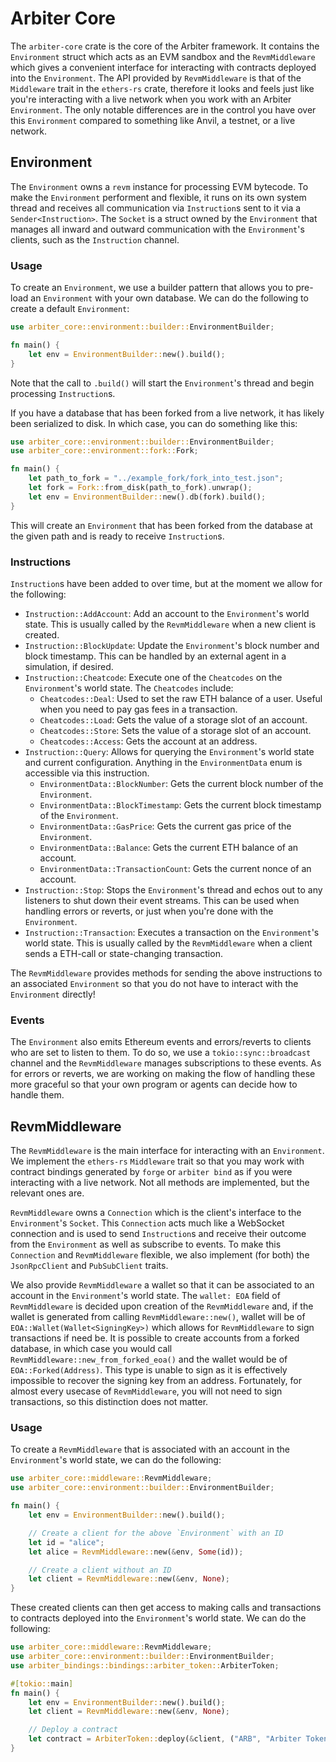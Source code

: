 # Arbiter Core
The `arbiter-core` crate is the core of the Arbiter framework. 
It contains the `Environment` struct which acts as an EVM sandbox and the `RevmMiddleware` which gives a convenient interface for interacting with contracts deployed into the `Environment`.
The API provided by `RevmMiddleware` is that of the `Middleware` trait in the `ethers-rs` crate, therefore it looks and feels just like you're interacting with a live network when you work with an Arbiter `Environment`. 
The only notable differences are in the control you have over this `Environment` compared to something like Anvil, a testnet, or a live network.

## Environment
The `Environment` owns a `revm` instance for processing EVM bytecode.
To make the `Environment` performent and flexible, it runs on its own system thread and receives all communication via `Instruction`s sent to it via a `Sender<Instruction>`.
The `Socket` is a struct owned by the `Environment` that manages all inward and outward communication with the `Environment`'s clients, such as the `Instruction` channel.

### Usage
To create an `Environment`, we use a builder pattern that allows you to pre-load an `Environment` with your own database.
We can do the following to create a default `Environment`:
```rust
use arbiter_core::environment::builder::EnvironmentBuilder;

fn main() {
    let env = EnvironmentBuilder::new().build();
}
```
Note that the call to `.build()` will start the `Environment`'s thread and begin processing `Instruction`s.

If you have a database that has been forked from a live network, it has likely been serialized to disk.
In which case, you can do something like this:
```rust
use arbiter_core::environment::builder::EnvironmentBuilder;
use arbiter_core::environment::fork::Fork;

fn main() {
    let path_to_fork = "../example_fork/fork_into_test.json";
    let fork = Fork::from_disk(path_to_fork).unwrap();
    let env = EnvironmentBuilder::new().db(fork).build();
}
```
This will create an `Environment` that has been forked from the database at the given path and is ready to receive `Instruction`s.

### Instructions
`Instruction`s have been added to over time, but at the moment we allow for the following:
- `Instruction::AddAccount`: Add an account to the `Environment`'s world state. This is usually called by the `RevmMiddleware` when a new client is created.
- `Instruction::BlockUpdate`: Update the `Environment`'s block number and block timestamp. This can be handled by an external agent in a simulation, if desired.
- `Instruction::Cheatcode`: Execute one of the `Cheatcodes` on the `Environment`'s world state. 
The `Cheatcodes` include:
    - `Cheatcodes::Deal`: Used to set the raw ETH balance of a user. Useful when you need to pay gas fees in a transaction.
    - `Cheatcodes::Load`: Gets the value of a storage slot of an account. 
    - `Cheatcodes::Store`: Sets the value of a storage slot of an account.
    - `Cheatcodes::Access`: Gets the account at an address.
- `Instruction::Query`: Allows for querying the `Environment`'s world state and current configuration. Anything in the `EnvironmentData` enum is accessible via this instruction.
    - `EnvironmentData::BlockNumber`: Gets the current block number of the `Environment`.
    - `EnvironmentData::BlockTimestamp`: Gets the current block timestamp of the `Environment`.
    - `EnvironmentData::GasPrice`: Gets the current gas price of the `Environment`.
    - `EnvironmentData::Balance`: Gets the current ETH balance of an account.
    - `EnvironmentData::TransactionCount`: Gets the current nonce of an account.
- `Instruction::Stop`: Stops the `Environment`'s thread and echos out to any listeners to shut down their event streams. This can be used when handling errors or reverts, or just when you're done with the `Environment`.
- `Instruction::Transaction`: Executes a transaction on the `Environment`'s world state. This is usually called by the `RevmMiddleware` when a client sends a ETH-call or state-changing transaction.

The `RevmMiddleware` provides methods for sending the above instructions to an associated `Environment` so that you do not have to interact with the `Environment` directly!

### Events
The `Environment` also emits Ethereum events and errors/reverts to clients who are set to listen to them. 
To do so, we use a `tokio::sync::broadcast` channel and the `RevmMiddleware` manages subscriptions to these events.
As for errors or reverts, we are working on making the flow of handling these more graceful so that your own program or agents can decide how to handle them.

## RevmMiddleware
The `RevmMiddleware` is the main interface for interacting with an `Environment`.
We implement the `ethers-rs` `Middleware` trait so that you may work with contract bindings generated by `forge` or `arbiter bind` as if you were interacting with a live network.
Not all methods are implemented, but the relevant ones are.

`RevmMiddleware` owns a `Connection` which is the client's interface to the `Environment`'s `Socket`.
This `Connection` acts much like a WebSocket connection and is used to send `Instruction`s and receive their outcome from the `Environment` as well as subscribe to events.
To make this `Connection` and `RevmMiddleware` flexible, we also implement (for both) the `JsonRpcClient` and `PubSubClient` traits.

We also provide `RevmMiddleware` a wallet so that it can be associated to an account in the `Environment`'s world state.
The `wallet: EOA` field of `RevmMiddleware` is decided upon creation of the `RevmMiddleware` and, if the wallet is generated from calling `RevmMiddleware::new()`, wallet will be of `EOA::Wallet(Wallet<SigningKey>)` which allows for `RevmMiddleware` to sign transactions if need be.
It is possible to create accounts from a forked database, in which case you would call `RevmMiddleware::new_from_forked_eoa()` and the wallet would be of `EOA::Forked(Address)`.
This type is unable to sign as it is effectively impossible to recover the signing key from an address.
Fortunately, for almost every usecase of `RevmMiddleware`, you will not need to sign transactions, so this distinction does not matter.

### Usage

To create a `RevmMiddleware` that is associated with an account in the `Environment`'s world state, we can do the following:
```rust
use arbiter_core::middleware::RevmMiddleware;
use arbiter_core::environment::builder::EnvironmentBuilder;

fn main() {
    let env = EnvironmentBuilder::new().build();

    // Create a client for the above `Environment` with an ID
    let id = "alice";
    let alice = RevmMiddleware::new(&env, Some(id));

    // Create a client without an ID
    let client = RevmMiddleware::new(&env, None);
}
```
These created clients can then get access to making calls and transactions to contracts deployed into the `Environment`'s world state. We can do the following:
```rust
use arbiter_core::middleware::RevmMiddleware;
use arbiter_core::environment::builder::EnvironmentBuilder;
use arbiter_bindings::bindings::arbiter_token::ArbiterToken;

#[tokio::main]
fn main() {
    let env = EnvironmentBuilder::new().build();
    let client = RevmMiddleware::new(&env, None);

    // Deploy a contract
    let contract = ArbiterToken::deploy(&client, ("ARB", "Arbiter Token", 18)).send().await.unwrap().await.unwrap();
}